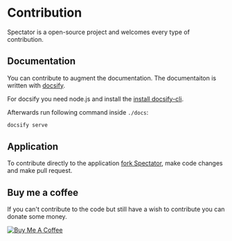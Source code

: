 # Contribution
Spectator is a open-source project and welcomes every type of contribution.

## Documentation
You can contribute to augment the documentation. The documentaiton is written with [docsify](https://docsify.js.org/).

For docsify you need node.js and install the [install docsify-cli](https://docsify.js.org/#/quickstart).

Afterwards run following command inside `./docs`:

```bash
docsify serve
```

## Application
To contribute directly to the application [fork Spectator](https://github.com/treagod/spectator), make code changes and make pull request.

## Buy me a coffee
If you can't contribute to the code but still have a wish to contribute you can donate some money.

<a href="https://www.buymeacoffee.com/oPlZDbWde" target="_blank"><img src="https://www.buymeacoffee.com/assets/img/custom_images/orange_img.png" alt="Buy Me A Coffee" style="height: auto !important;width: auto !important;" ></a>
